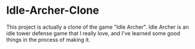 # Idle-Archer-Clone
This project is actually a clone of the game "Idle Archer". Idle Archer is an idle tower defense game that I really love, and I've learned some good things in the process of making it.
